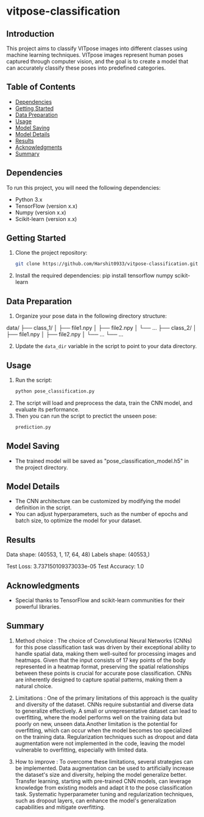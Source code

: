 # vitpose-classification

## Introduction

This project aims to classify VITpose images into different classes using machine learning techniques. VITpose images represent human poses captured through computer vision, and the goal is to create a model that can accurately classify these poses into predefined categories.


## Table of Contents
- [Dependencies](#Depemdencies)
- [Getting Started](#getting-started)
- [Data Preparation](#data-preparation)
- [Usage](#usage)
- [Model Saving](#Model-Saving)
- [Model Details](#model-details)
- [Results](#results)
- [Acknowledgments](#acknowledgments)
- [Summary](#Summary)
  
## Dependencies

To run this project, you will need the following dependencies:

- Python 3.x
- TensorFlow (version x.x)
- Numpy (version x.x)
- Scikit-learn (version x.x)

## Getting Started

1. Clone the project repository:

   ```bash
   git clone https://github.com/Harshit0933/vitpose-classification.git

2. Install the required dependencies:
   pip install tensorflow numpy scikit-learn

## Data Preparation

1. Organize your pose data in the following directory structure:

data/
├── class_1/
│   ├── file1.npy
│   ├── file2.npy
│   └── ...
├── class_2/
│   ├── file1.npy
│   ├── file2.npy
│   └── ...
└── ...

2. Update the `data_dir` variable in the script to point to your data directory.

## Usage

1. Run the script:
   ```bash
   python pose_classification.py

2. The script will load and preprocess the data, train the CNN model, and evaluate its performance.
3. Then you can run the script to prectict the unseen pose:
    ```bash
   prediction.py

## Model Saving

- The trained model will be saved as "pose_classification_model.h5" in the project directory.

## Model Details

- The CNN architecture can be customized by modifying the model definition in the script.
- You can adjust hyperparameters, such as the number of epochs and batch size, to optimize the model for your dataset.

## Results

Data shape: (40553, 1, 17, 64, 48)
Labels shape: (40553,)

Test Loss: 3.737150109373033e-05
Test Accuracy: 1.0

## Acknowledgments

- Special thanks to TensorFlow and scikit-learn communities for their powerful libraries.

## Summary
1. Method choice :
The choice of Convolutional Neural Networks (CNNs) for this pose classification task was driven by their exceptional ability to handle spatial data, making them  well-suited for processing images and heatmaps. Given that the input consists of 17 key points of the body represented in a heatmap format, preserving the spatial relationships between these points is crucial for accurate pose classification. CNNs are inherently designed to capture spatial patterns, making them a natural choice.

2. Limitations :
One of the primary limitations of this approach is the quality and diversity of the dataset. CNNs require substantial and diverse data to generalize effectively. A small or unrepresentative dataset can lead to overfitting, where the model performs well on the training data but poorly on new, unseen data.Another limitation is the potential for overfitting, which can occur when the model becomes too specialized on the training data. Regularization techniques such as dropout and data augmentation were not implemented in the code, leaving the model vulnerable to overfitting, especially with limited data.

3. How to improve :
To overcome these limitations, several strategies can be implemented. Data augmentation can be used to artificially increase the dataset's size and diversity, helping the model generalize better. Transfer learning, starting with pre-trained CNN models, can leverage knowledge from existing models and adapt it to the pose classification task. Systematic hyperparameter tuning and regularization techniques, such as dropout layers, can enhance the model's generalization capabilities and mitigate overfitting.


